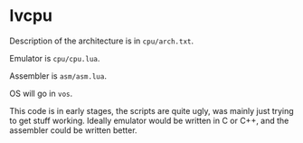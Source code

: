 lvcpu
=====

Description of the architecture is in `cpu/arch.txt`.

Emulator is `cpu/cpu.lua`.

Assembler is `asm/asm.lua`.

OS will go in `vos`.

This code is in early stages, the scripts are quite ugly, was mainly just trying to get stuff working.
Ideally emulator would be written in C or C++, and the assembler could be written better.
